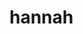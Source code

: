 # hannah
<!DOCTYPE html PUBLIC "-//W3C//DTD XHTML 1.0 Transitional//EN" "http://www.w3.org/TR/xhtml1/DTD/xhtml1-transitional.dtd"> 
<html xmlns="http://www.w3.org/1999/xhtml"> 
<head> 
<meta http-equiv="Content-Type" content="text/html; charset=utf-8" /> 
<meta name="description" content="#" /> 
<meta http-equiv="cahe-control" content="cache" /> 
<meta http-equiv="Content-Language" content="en" /> 
<meta http-equiv="Copyright" content="Copyright #" /> 
<meta name="keywords" content="PLEASE ENTER YOUR KEYWORDS HERE" /> 
<meta name="robots" content="index" /> 
<meta content="all/follow" name="robots" /> 
<meta content="general" name="rating" /> 
<meta content="7days" name="revisit" /> 
  
<!--CSS -->
<link href="css/main.css" rel="stylesheet" type="text/css" media="screen" /> 
  
<!--JAVASCRIPT -->
  
<!--PAGE TITLE -->
<title>BVD - Beautiful Website Design</title> 
</head>  
  
<!--BEGIN BODY -->
<body> 
  
</body> 
</html>
